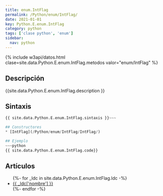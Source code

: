 ```yaml
---
title: enum.IntFlag
permalink: /Python/enum/IntFlag/
date: 2021-01-01
key: Python.E.enum.IntFlag
category: python
tags: ['clase python', 'enum']
sidebar: 
  nav: python
---
```


{% include w3api/datos.html clase=site.data.Python.E.enum.IntFlag.metodos valor="enum/IntFlag" %}

## Descripción
{{site.data.Python.E.enum.IntFlag.description }}

## Sintaxis
~~~python
{{ site.data.Python.E.enum.IntFlag.sintaxis }}~~~

## Constructores
* [IntFlag](/Python/enum/IntFlag/IntFlag/)

## Ejemplo
~~~python
{{ site.data.Python.E.enum.IntFlag.code}}
~~~

## Artículos
<ul>
{%- for _ldc in site.data.Python.E.enum.IntFlag.ldc -%}
   <li>
       <a href="{{_ldc['url'] }}">{{ _ldc['nombre'] }}</a>
   </li>
{%- endfor -%}
</ul>
